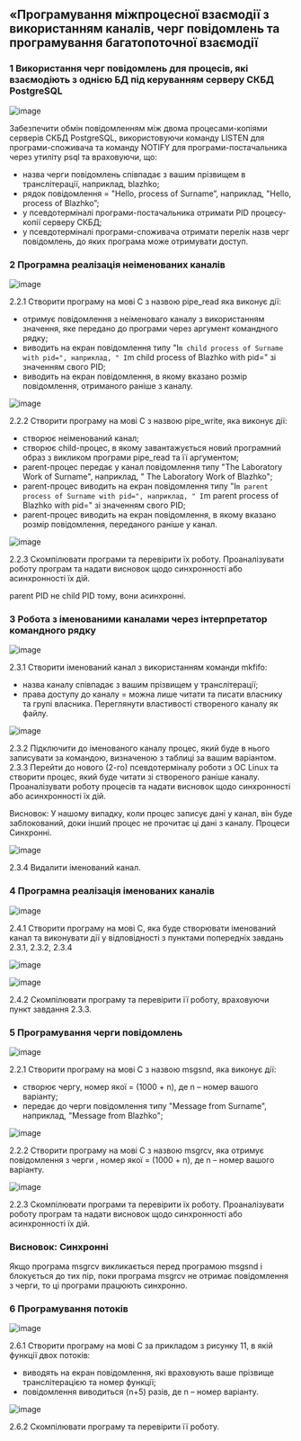 ## «Програмування міжпроцесної взаємодії з використанням каналів, черг повідомлень та програмування багатопоточної взаємодії

### 1 Використання черг повідомлень для процесів, які взаємодіють з однією БД під керуванням серверу СКБД PostgreSQL

![image](https://github.com/oleksandrblazhko/ai222-sverdan/assets/127392871/0f5a68c0-e5e0-47b0-bb06-c25a4decba43)

Забезпечити обмін повідомленням між двома процесами-копіями серверів СКБД PostgreSQL, використовуючи команду LISTEN для програми-споживача та команду NOTIFY для програми-постачальника через утиліту psql та враховуючи, що:
- назва черги повідомлень співпадає з вашим прізвищем в транслітерації, наприклад, blazhko;
- рядок повідомлення = "Hello, process of Surname”, наприклад, "Hello, process of Blazhko”;
- у псевдотерміналі програми-постачальника отримати PID процесу-копії серверу СКБД;
- у псевдотерміналі програми-споживача отримати перелік назв черг повідомлень, до яких програма може отримувати доступ.

### 2 Програмна реалізація неіменованих каналів


![image](https://github.com/oleksandrblazhko/ai222-sverdan/assets/127392871/311529f7-db39-4239-b1cf-b34ccf089366)

2.2.1 Створити програму на мові С з назвою pipe_read яка виконує дії:
- отримує повідомлення з неіменоваго каналу з використанням значення, яке передано до програми через аргумент командного рядку;
- виводить на екран повідомлення типу "I`m child process of Surname with pid=", наприклад, " I`m child process of Blazhko with pid=" зі значенням свого PID;
- виводить на екран повідомлення, в якому вказано розмір повідомлення, отриманого раніше з каналу.


![image](https://github.com/oleksandrblazhko/ai222-sverdan/assets/127392871/7c8cca67-1c73-4643-b527-cdf893ac85b5)

2.2.2 Створити програму на мові С з назвою pipe_write, яка виконує дії:
- створює неіменований канал;
- створює child-процес, в якому завантажується новий програмний образ з викликом програми pipe_read та її аргументом;
- parent-процес передає у канал повідомлення типу "The Laboratory Work of Surname", наприклад, " The Laboratory Work of Blazhko";
- parent-процес виводить на екран повідомлення типу "I`m parent process of Surname with pid=", наприклад, " I`m parent process of Blazhko with pid=" зі значенням свого PID;
- parent-процес виводить на екран повідомлення, в якому вказано розмір повідомлення, переданого раніше у канал.

![image](https://github.com/oleksandrblazhko/ai222-sverdan/assets/127392871/421170a3-a0d2-4c21-995a-fb8e2e79f2dc)

2.2.3 Скомпілювати програми та перевірити їх роботу. Проаналізувати роботу програм та надати висновок щодо синхронності або асинхронності їх дій.

parent PID не child PID тому, вони асинхронні.

### 3 Робота з іменованими каналами через інтерпретатор командного рядку

![image](https://github.com/oleksandrblazhko/ai222-sverdan/assets/127392871/1de8a50c-43e4-4c5c-b782-145a7c1a6c62)

2.3.1 Створити іменований канал з використанням команди mkfifo:
- назва каналу співпадає з вашим прізвищем у транслітерації;
- права доступу до каналу = можна лише читати та писати власнику та групі власника.
Переглянути властивості створеного каналу як файлу.

![image](https://github.com/oleksandrblazhko/ai222-sverdan/assets/127392871/07ee0362-33b2-40de-a217-75d3cd79f7f0)

2.3.2 Підключити до іменованого каналу процес, який буде в нього записувати за командою, визначеною з таблиці за вашим варіантом.
2.3.3 Перейти до нового (2-го) псевдотерміналу роботи з ОС Linux та створити процес, який буде читати зі створеного раніше каналу. Проаналізувати роботу процесів та надати висновок щодо синхронності або асинхронності їх дій.

Висновок: У нашому випадку, коли процес записує дані у канал, він буде заблокований, доки інший процес не прочитає ці дані з каналу. Процеси Синхронні.

![image](https://github.com/oleksandrblazhko/ai222-sverdan/assets/127392871/4a6a0c56-1b8e-4297-b096-45b5a449bfbf)

2.3.4 Видалити іменований канал.

### 4 Програмна реалізація іменованих каналів

![image](https://github.com/oleksandrblazhko/ai222-sverdan/assets/127392871/4a088b45-a771-4a9a-a2ba-19069e379836)

2.4.1 Створити програму на мові С, яка буде створювати іменований канал та виконувати дії у відповідності з пунктами попередніх завдань 2.3.1, 2.3.2, 2.3.4

![image](https://github.com/oleksandrblazhko/ai222-sverdan/assets/127392871/349e1eaa-c106-4846-a7f8-a044c727ca4c)

![image](https://github.com/oleksandrblazhko/ai222-sverdan/assets/127392871/6c171357-cf63-4480-83fd-b9a9eb270fe3)

2.4.2 Скомпілювати програму та перевірити її роботу, враховуючи пункт завдання 2.3.3.

### 5 Програмування черги повідомлень

![image](https://github.com/oleksandrblazhko/ai222-sverdan/assets/127392871/04e8472d-c0f8-45db-a1d4-b12df8db092a)

2.2.1 Створити програму на мові С з назвою msgsnd, яка виконує дії:
- створює чергу, номер якої = (1000 + n), де n – номер вашого варіанту;
- передає до черги повідомлення типу "Message from Surname", наприклад, "Message from Blazhko";

![image](https://github.com/oleksandrblazhko/ai222-sverdan/assets/127392871/09c753e4-0d1f-4271-b072-2bc3b66d78ff)

2.2.2 Створити програму на мові С з назвою msgrcv, яка отримує повідомлення з черги , номер якої = (1000 + n), де n – номер вашого варіанту.

![image](https://github.com/oleksandrblazhko/ai222-sverdan/assets/127392871/63c6a549-fd8b-454f-93d7-8adb06e7233e)

2.2.3 Скомпілювати програми та перевірити їх роботу.
Проаналізувати роботу програм та надати висновок щодо синхронності або асинхронності їх дій.

### Висновок: Синхронні
Якщо програма msgrcv викликається перед програмою msgsnd і блокується до тих пір, поки програма msgrcv не отримає повідомлення з черги, то ці програми працюють синхронно. 

### 6 Програмування потоків

![image](https://github.com/oleksandrblazhko/ai222-sverdan/assets/127392871/702e6fd2-70a7-4e69-a119-02052aa78abe)

2.6.1 Створити програму на мові C за прикладом з рисунку 11, в якій функції двох
потоків:
- виводять на екран повідомлення, які враховують ваше прізвище транслітерацією та номер функції;
- повідомлення виводиться (n+5) разів, де n – номер варіанту.

![image](https://github.com/oleksandrblazhko/ai222-sverdan/assets/127392871/cd33172c-d74b-42cb-90da-209a9016d542)

2.6.2 Скомпілювати програму та перевірити її роботу.
